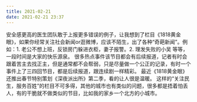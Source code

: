 ```yaml
---
title: 2021-02-21
date: 2021-02-21 23:37
---
```


安全感更高的医生团队敢于上报更多错误的例子，让我想到了栏目《1818黄金眼》，如果你经常关注社会新闻or逛微博，应该不陌生，出了各种“奇葩新闻”。例如：1. 老公不想上班，反锁房门躲进衣柜，妻子报警。2. 理发失败的小吴 等等，一段时间是大家的快乐源泉。
很多热点事件该节目都会有后续报道，记者有时会跟着苦主去找正主，但是通常都不会帮弱，只是尽量做一个公正的记录，有时一个事件上了三四回节目，都是后续报道，跟连续剧一样精彩。
最近《1818黄金眼》还推出春节特别策划《深夜派出所》第二季，看的让人很是温暖。
这样的“关注民生，服务百姓”的栏目不可多得，其他的城市也有类似的问题，很多都是捂着怕丢人，有的干脆就不做类似的节目，比如我的家乡一个北方的小城市。


